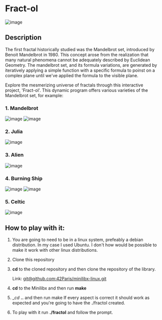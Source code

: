 # Fract-ol 

![image](https://github.com/Sepulven/fractol/assets/67148192/3c6f6263-c1f1-47a7-99ff-10e919eef566)
## Description 

The first fractal historically studied was the Mandelbrot set, introduced by Benoit Mandelbrot in 1980.
This concept arose from the realization that many natural phenomena cannot be adequately described by Euclidean
Geometry. The mandelbrot set, and its formula variations, are generated by iteratively applying a simple function
with a specific formula to poinst on a complex plane until we've applied the formula to the visible plane.

Explore the mesmerizing universe of fractals through this interactive project, 'Fract-ol'.
This dynamic program offers various varieties of the Mandelbrot set, for example:

### 1. Mandelbrot
   ![image](https://github.com/Sepulven/fractol/assets/67148192/9c7a22d8-5ae1-4c47-87fd-6f7b824b1396)
   ![image](https://github.com/Sepulven/fractol/assets/67148192/2d37db1b-cf2d-4b13-8eb1-d34d1a10f67f)

### 2. Julia
   ![image](https://github.com/Sepulven/fractol/assets/67148192/42e904d2-f2c2-497f-b02e-40a6220bbffc)

### 3. Alien
   ![image](https://github.com/Sepulven/fractol/assets/67148192/62515f88-127d-4cd8-a700-2a88a73b8f38)

### 4. Burning Ship
   ![image](https://github.com/Sepulven/fractol/assets/67148192/4b96ca92-ebc8-472d-a0a0-d48b64704a7a)
   ![image](https://github.com/Sepulven/fractol/assets/67148192/484d9db9-ab57-499d-8193-df9d8d039ae3)

### 5. Celtic
  ![image](https://github.com/Sepulven/fractol/assets/67148192/a41652a0-eff9-4b1f-9c44-72b3c1d0e18e)

## How to play with it:
  1. You are going to need to be in a linux system, prefeably a debian distribution. In my case I used Ubuntu.
  I don't how would be possible to make it work with other linux distributions.

  2. Clone this repository
  3. __cd__ to the cloned repository and then clone the repository of the library.
     
     Link: [git@github.com:42Paris/minilibx-linux.git](https://github.com/42Paris/minilibx-linux)

  5. __cd__ to the Minilibx and then run __make__
  6. __cd_ __..__ and then run make
     If every aspect is correct it should work as expected and you're going to have the ./fractol created.
  7. To play with it run __./fractol__ and follow the prompt.




  

